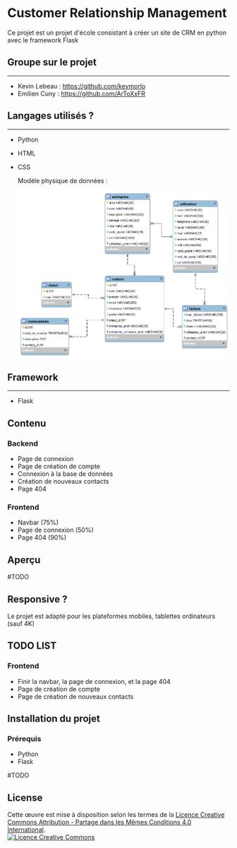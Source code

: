 # __Customer Relationship Management__

Ce projet est un projet d'école consistant à créer un site de CRM en python avec le framework Flask

## Groupe sur le projet

----------------------------

- Kevin Lebeau : <https://github.com/kevmorlo>
- Emilien Cuny : <https://github.com/ArToXxFR>

## Langages utilisés ?

----------------------------

- Python
- HTML
- CSS

    Modèle physique de données :

  ![Modèle physique de donnée](static/media/img/MPD.png)

## Framework

----------------------------

- Flask

## Contenu

### Backend

- Page de connexion
- Page de création de compte
- Connexion à la base de données
- Création de nouveaux contacts
- Page 404

### Frontend

- Navbar (75%)
- Page de connexion (50%)
- Page 404 (90%)

## Aperçu

#TODO

## Responsive ?

Le projet est adapté pour les plateformes mobiles, tablettes ordinateurs (sauf 4K)

## TODO LIST

### Frontend

- Finir la navbar, la page de connexion, et la page 404
- Page de création de compte
- Page de création de nouveaux contacts

## Installation du projet

### Prérequis

- Python
- Flask

#TODO

## License

Cette œuvre est mise à disposition selon les termes de la <a rel="license" href="http://creativecommons.org/licenses/by-sa/4.0/">
Licence Creative Commons Attribution -  Partage dans les Mêmes Conditions 4.0 International</a>.<br />
<a rel="license" href="http://creativecommons.org/licenses/by-sa/4.0/"><img alt="Licence Creative Commons" style="border-width:0" src="https://i.creativecommons.org/l/by-sa/4.0/88x31.png" /></a>
